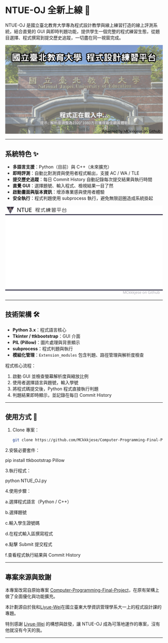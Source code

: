 # NTUE-OJ 全新上線 🎉

NTUE-OJ 是國立臺北教育大學專為程式設計教學與線上練習打造的線上評測系統，結合直覺的 GUI 與即時判題功能，提供學生一個完整的程式練習生態，從題目選擇、程式撰寫到提交歷史追蹤，一切盡在同一視窗完成。  

![啟動畫面示意](Extension_modules/open_picture.png)

---

## 系統特色 ✨

- **多語言支援**：Python（目前）與 C++（未來擴充）  
- **即時評測**：自動比對測資與使用者程式輸出，支援 AC / WA / TLE  
- **提交歷史追蹤**：每日 Commit History 自動記錄每次提交結果與執行時間  
- **直覺 GUI**：選擇題號、輸入程式、檢視結果一目了然  
- **啟動畫面與版本資訊**：增添專業感與使用者體驗  
- **安全執行**：程式判題使用 subprocess 執行，避免無限迴圈造成系統掛起  

![程式主介面示意](Extension_modules/background.png)

---

## 技術架構 🛠️

- **Python 3.x**：程式語言核心  
- **Tkinter / ttkbootstrap**：GUI 介面  
- **PIL (Pillow)**：圖片處理與背景顯示  
- **subprocess**：程式判題與執行  
- **模組化管理**：`Extension_modules` 包含判題、路徑管理與解析度檢查  

程式核心流程：

1. 啟動 GUI 並檢查螢幕解析度與縮放比例  
2. 使用者選擇語言與題號，輸入學號  
3. 將程式碼提交後，Python 程式直接執行判題  
4. 判題結果即時顯示，並記錄在每日 Commit History  

---

## 使用方式 📌

1. Clone 專案：
   ```bash
   git clone https://github.com/MCkkkjese/Computer-Programming-Final-Project.git

2.安裝必要套件：

pip install ttkbootstrap Pillow

3.執行程式：

python NTUE_OJ.py

4.使用步驟：

a.選擇程式語言（Python / C++）

b.選擇題號

c.輸入學生證號碼

d.在程式輸入區撰寫程式

e.點擊 Submit 提交程式

f.查看程式執行結果與 Commit History

---

## 專案來源與致謝

本專案改寫自原始專案 [Computer-Programming-Final-Project](https://github.com/MCkkkjese/Computer-Programming-Final-Project.git)，在原有架構上做了全面優化與功能擴充。

本計劃源自於我和[Liyue-Wei](https://github.com/Liyue-Wei)在國立臺東大學資訊管理學系大一上的程式設計課的專題。

特別感謝 [Liyue-Wei](https://github.com/Liyue-Wei) 的構想與啟發，讓 NTUE-OJ 成為可落地運作的專案，沒有他就沒有今天的我。

---
